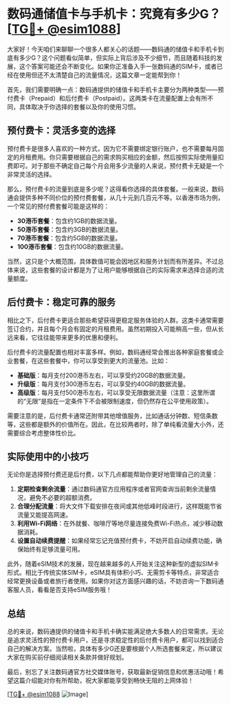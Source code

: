 # 数码通储值卡与手机卡：究竟有多少G？[[TG💪+ @esim1088](https://t.me/s/esim1088)]

大家好！今天咱们来聊聊一个很多人都关心的话题——数码通的储值卡和手机卡到底有多少G？这个问题看似简单，但实际上背后涉及不少细节，而且随着科技的发展，这个答案可能还会不断变化。如果你正准备入手一张数码通的SIM卡，或者已经在使用但还不太清楚自己的流量情况，这篇文章一定能帮到你！

首先，我们需要明确一点：数码通提供的储值卡和手机卡主要分为两种类型——预付费卡（Prepaid）和后付费卡（Postpaid）。这两类卡在流量配置上会有所不同，具体取决于你选择的套餐以及你的使用习惯。

## 预付费卡：灵活多变的选择

预付费卡是很多人喜欢的一种方式，因为它不需要绑定银行账户，也不需要每月固定的月租费用。你只需要根据自己的需求购买相应的金额，然后按照实际使用量扣费即可。对于那些不确定自己每个月会用多少流量的人来说，预付费卡无疑是一个非常灵活的选择。

那么，预付费卡的流量到底是多少呢？这得看你选择的具体套餐。一般来说，数码通会提供多种不同价位的预付费套餐，从几十元到几百元不等。以香港市场为例，一个常见的预付费套餐可能是这样的：

- **30港币套餐**：包含约1GB的数据流量。
- **50港币套餐**：包含约3GB的数据流量。
- **70港币套餐**：包含约5GB的数据流量。
- **100港币套餐**：包含约10GB的数据流量。

当然，这只是个大概范围，具体数值可能会因地区和服务计划而有所差异。不过总体来说，这些套餐的设计都是为了让用户能够根据自己的实际需求来选择合适的流量额度。

## 后付费卡：稳定可靠的服务

相比之下，后付费卡更适合那些希望获得更稳定服务体验的人群。这类卡通常需要签订合约，并且每个月会有固定的月租费用。虽然初期投入可能稍高一些，但从长远来看，它往往能带来更多的优惠和便利。

后付费卡的流量配置也相对丰富多样。例如，数码通经常会推出各种家庭套餐或企业套餐，在这些套餐中，你可以享受到更大的流量池。比如：

- **基础版**：每月支付200港币左右，可以享受约20GB的数据流量。
- **升级版**：每月支付300港币左右，可以享受约40GB的数据流量。
- **高级版**：每月支付500港币左右，可以享受无限数据流量（注意：这里所谓的“无限”是指在一定条件下不会被限制速度，但仍然存在公平使用政策）。

需要注意的是，后付费卡通常还附带其他增值服务，比如通话分钟数、短信条数等，这些都是额外的价值所在。因此，在比较两者时，除了单纯看流量大小外，还需要综合考虑整体性价比。

## 实际使用中的小技巧

无论你是选择预付费还是后付费，以下几点都能帮助你更好地管理自己的流量：

1. **定期检查剩余流量**：通过数码通官方应用程序或者官网查询当前剩余流量情况，避免不必要的超额消费。
2. **合理分配流量**：将大文件下载安排在夜间或其他低峰时段进行，这样既能节省流量又能提高网速。
3. **利用Wi-Fi网络**：在外就餐、咖啡厅等地尽量连接免费Wi-Fi热点，减少移动数据消耗。
4. **设置自动续费提醒**：如果经常忘记充值预付费卡，不妨开启自动续费功能，确保始终有足够流量可用。

此外，随着eSIM技术的发展，现在越来越多的人开始关注这种新型的虚拟SIM卡形式。相比于传统实体SIM卡，eSIM具有体积小巧、无需剪卡等特点，非常适合经常更换设备或者旅行者使用。如果你对这方面感兴趣的话，不妨咨询一下数码通客服人员，看看是否支持eSIM服务哦！

## 总结

总的来说，数码通提供的储值卡和手机卡确实能满足绝大多数人的日常需求。无论是追求灵活性的预付费卡用户，还是寻求稳定性的后付费卡用户，都可以找到适合自己的解决方案。当然啦，具体有多少G还是要根据个人所选套餐来定，所以建议大家在购买前仔细阅读相关条款并做好规划。

最后，别忘了关注数码通官方社交媒体账号，获取最新促销信息和优惠活动哦！希望这篇介绍能对你有所帮助，祝大家都能享受到畅快无阻的上网体验！

[[TG💪+ @esim1088](https://t.me/s/esim1088) ![Image](https://i.postimg.cc/4NQfJmqS/Snipaste-2025-05-13-00-14-12.png)]